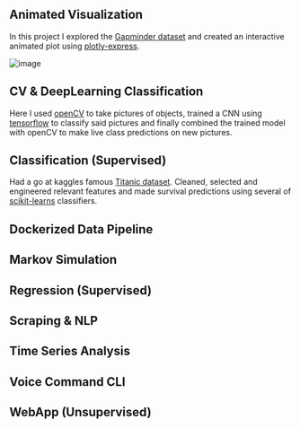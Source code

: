 ## Animated Visualization
In this project I explored the [Gapminder dataset](https://www.gapminder.org/data/) and created an interactive animated plot using [plotly-express](https://plotly.com/python/plotly-express/).

![image](https://github.com/daro-666/ds_projects/assets/128629120/2594ae97-9c26-44f5-8e02-3b6b41112046)

## CV & DeepLearning Classification
Here I used [openCV](https://opencv.org/) to take pictures of objects, trained a CNN using [tensorflow](https://www.tensorflow.org/) to classify said pictures and finally combined the trained model with openCV to make live class predictions on new pictures.

## Classification (Supervised)
Had a go at kaggles famous [Titanic dataset](https://www.kaggle.com/competitions/titanic/overview). Cleaned, selected and engineered relevant features and made survival predictions using several of [scikit-learns](https://scikit-learn.org/) classifiers.

## Dockerized Data Pipeline

## Markov Simulation

## Regression (Supervised)

## Scraping & NLP

## Time Series Analysis

## Voice Command CLI

## WebApp (Unsupervised)
